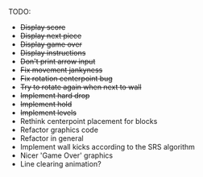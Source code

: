 TODO:
* ~~Display score~~
* ~~Display next piece~~
* ~~Display game over~~
* ~~Display instructions~~
* ~~Don't print arrow input~~
* ~~Fix movement jankyness~~
* ~~Fix rotation centerpoint bug~~
* ~~Try to rotate again when next to wall~~
* ~~Implement hard drop~~
* ~~Implement hold~~
* ~~Implement levels~~
* Rethink centerpoint placement for blocks
* Refactor graphics code
* Refactor in general
* Implement wall kicks according to the SRS algorithm
* Nicer 'Game Over' graphics
* Line clearing animation?
